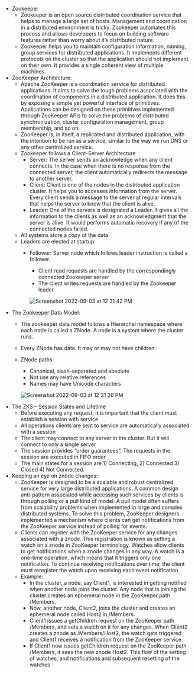 - Zookeeper
	- Zookeeper is an open source distributed coordination service that helps to manage a large set of hosts. Management and coordination in a distributed environment is tricky. Zookeeper automates this process and allows developers to focus on building software features rather than worry about it’s distributed nature.
	- Zookeeper helps you to maintain configuration information, naming, group services for distributed applications. It implements different protocols on the cluster so that the application should not implement on their own. It provides a single coherent view of multiple machines.
- ZooKeeper Architecture:
	- Apache ZooKeeper is a coordination service for distributed applications. It aims to solve the tough problems associated with the coordination of components in a distributed application. It does this by exposing a simple yet powerful interface of primitives. Applications can be designed on these primitives implemented through ZooKeeper APIs to solve the problems of distributed synchronization, cluster configuration management, group membership, and so on.
	- ZooKeeper is, in itself, a replicated and distributed application, with the intention to be run as a service, similar to the way we run DNS or any other centralized service.
	- Zookeeper follows a Client-Server Architecture
		- Server: The server sends an acknowledge when any client connects. In the case when there is no response from the connected server, the client automatically redirects the message to another server.
		- Client: Client is one of the nodes in the distributed application cluster. It helps you to accesses information from the server. Every client sends a message to the server at regular intervals that helps the server to know that the client is alive.
		- Leader: One of the servers is designated a Leader. It gives all the information to the clients as well as an acknowledgment that the server is alive. It would performs automatic recovery if any of the connected nodes failed.
    - All systems store a copy of the data
    - Leaders are elected at startup
    	- Follower: Server node which follows leader instruction is called a follower.
			- Client read requests are handled by the correspondingly connected Zookeeper server
    		- The client writes requests are handled by the Zookeeper leader.
    	
    		![Screenshot 2022-09-03 at 12 31 42 PM](https://user-images.githubusercontent.com/49789867/188262166-852bc483-abe9-4811-bf95-6f8609ac1422.png)
- The Zookeeper Data Model:
	- The zookeeper data model follows a Hierarchal namespace where each node is called a ZNode. A node is a system where the cluster runs.
	- Every ZNode has data. It may or may not have children
	- ZNode paths: 
		- Canonical, slash-separated and absolute
    	- Not use any relative references
    	- Names may have Unicode characters
    
    	![Screenshot 2022-09-03 at 12 31 26 PM](https://user-images.githubusercontent.com/49789867/188262177-1b392ba5-fa65-406e-9aff-8f47b55a4fba.png)
- The ZKS – Session States and Lifetime
	- Before executing any request, it is important that the client must establish a session with service
    - All operations clients are sent to service are automatically associated with a session
    - The client may connect to any server in the cluster. But it will connect to only a single server
    - The session provides “order guarantees”. The requests in the session are executed in FIFO order
    - The main states for a session are 1) Connecting, 2) Connected 3) Closed 4) Not Connected.
- Keeping an eye on znode changes:
	- ZooKeeper is designed to be a scalable and robust centralized service for very large distributed applications. A common design anti-pattern associated while accessing such services by clients is through polling or a pull kind of model. A pull model often suffers from scalability problems when implemented in large and complex distributed systems. To solve this problem, ZooKeeper designers implemented a mechanism where clients can get notifications from the ZooKeeper service instead of polling for events. 
	- Clients can register with the ZooKeeper service for any changes associated with a znode. This registration is known as setting a watch on a znode in ZooKeeper terminology. Watches allow clients to get notifications when a znode changes in any way. A watch is a one-time operation, which means that it triggers only one notification. To continue receiving notifications over time, the client must reregister the watch upon receiving each event notification.
	- Example:
		- In the cluster, a node, say Client1, is interested in getting notified when another node joins the cluster. Any node that is joining the cluster creates an ephemeral node in the ZooKeeper path /Members.
		- Now, another node, Client2, joins the cluster and creates an ephemeral node called Host2 in /Members.
		- Client1 issues a getChildren request on the ZooKeeper path /Members, and sets a watch on it for any changes. When Client2 creates a znode as /Members/Host2, the watch gets triggered and Client1 receives a notification from the ZooKeeper service. 
		-  If Client1 now issues getChildren request on the ZooKeeper path /Members, it sees the new znode Host2. This flow of the setting of watches, and notifications and subsequent resetting of the watches











